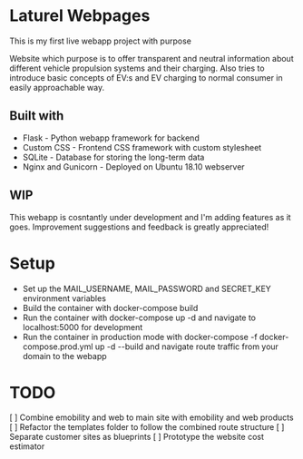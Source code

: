 # Laturel Webpages

This is my first live webapp project with purpose 

Website which purpose is to offer transparent and neutral information about different vehicle propulsion systems and their charging. Also tries to introduce basic concepts of EV:s and EV charging to normal consumer in easily approachable way.

## Built with
* Flask - Python webapp framework for backend
* Custom CSS - Frontend CSS framework with custom stylesheet
* SQLite - Database for storing the long-term data
* Nginx and Gunicorn - Deployed on Ubuntu 18.10 webserver

## WIP
This webapp is cosntantly under development and I'm adding features as it goes. Improvement suggestions and feedback is greatly appreciated!

# Setup

* Set up the MAIL_USERNAME, MAIL_PASSWORD and SECRET_KEY environment variables
* Build the container with docker-compose build
* Run the container with docker-compose up -d and navigate to localhost:5000 for development
* Run the container in production mode with docker-compose -f docker-compose.prod.yml up -d --build and navigate route traffic from your domain to the webapp


# TODO

[ ] Combine emobility and web to main site with emobility and web products
[ ] Refactor the templates folder to follow the combined route structure
[ ] Separate customer sites as blueprints
[ ] Prototype the website cost estimator